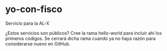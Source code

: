 # yo-con-fisco
Servicio para la AL-X

¿Estos servicios son públicos?
Cree la rama hello-world para incluir ahí los primeros códigos.
Se cerrará dicha rama cuando ya no haya razón para considerarse nuevo en GitHub.
